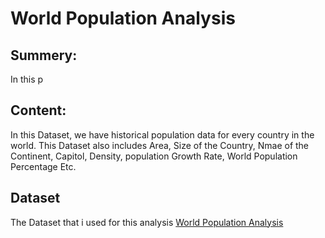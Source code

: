 # World Population Analysis

## Summery:
In this p

## Content:
In this Dataset, we have historical population data for every country in the world. This Dataset also includes Area, Size of the Country, Nmae of the Continent, Capitol, Density, population Growth Rate, World Population Percentage Etc.

## Dataset
The Dataset that i used for this analysis [World Population Analysis](https://www.kaggle.com/datasets/iamsouravbanerjee/world-population-dataset#)
